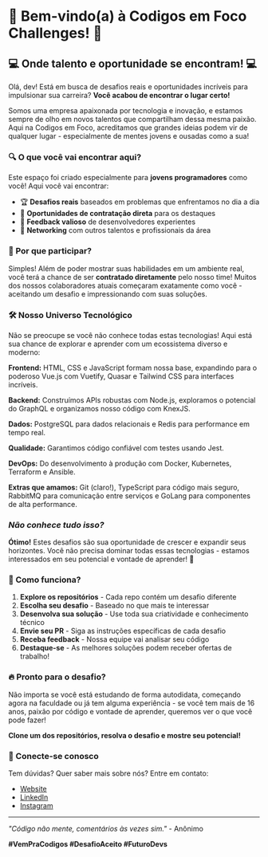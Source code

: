 # 🚀 Bem-vindo(a) à Codigos em Foco Challenges! 🚀

## 💻 Onde talento e oportunidade se encontram! 💻

Olá, dev! Está em busca de desafios reais e oportunidades incríveis para impulsionar sua carreira? **Você acabou de encontrar o lugar certo!** 

Somos uma empresa apaixonada por tecnologia e inovação, e estamos sempre de olho em novos talentos que compartilham dessa mesma paixão. Aqui na Codigos em Foco, acreditamos que grandes ideias podem vir de qualquer lugar - especialmente de mentes jovens e ousadas como a sua!

### 🔍 O que você vai encontrar aqui?

Este espaço foi criado especialmente para **jovens programadores** como você! Aqui você vai encontrar:

- 🏆 **Desafios reais** baseados em problemas que enfrentamos no dia a dia
- 🌟 **Oportunidades de contratação direta** para os destaques
- 🧠 **Feedback valioso** de desenvolvedores experientes
- 👥 **Networking** com outros talentos e profissionais da área

### 💼 Por que participar?

Simples! Além de poder mostrar suas habilidades em um ambiente real, você terá a chance de ser **contratado diretamente** pelo nosso time! Muitos dos nossos colaboradores atuais começaram exatamente como você - aceitando um desafio e impressionando com suas soluções.


### 🛠️ Nosso Universo Tecnológico

Não se preocupe se você não conhece todas estas tecnologias! Aqui está sua chance de explorar e aprender com um ecossistema diverso e moderno:

**Frontend:** 
HTML, CSS e JavaScript formam nossa base, expandindo para o poderoso Vue.js com Vuetify, Quasar e Tailwind CSS para interfaces incríveis.

**Backend:** 
Construímos APIs robustas com Node.js, exploramos o potencial do GraphQL e organizamos nosso código com KnexJS.

**Dados:** 
PostgreSQL para dados relacionais e Redis para performance em tempo real.

**Qualidade:** 
Garantimos código confiável com testes usando Jest.

**DevOps:** 
Do desenvolvimento à produção com Docker, Kubernetes, Terraform e Ansible.

**Extras que amamos:** 
Git (claro!), TypeScript para código mais seguro, RabbitMQ para comunicação entre serviços e GoLang para componentes de alta performance.

### ***Não conhece tudo isso?***
**Ótimo!** Estes desafios são sua oportunidade de crescer e expandir seus horizontes. Você não precisa dominar todas essas tecnologias - estamos interessados em seu potencial e vontade de aprender! 🌱


### 🚀 Como funciona?
1. **Explore os repositórios** - Cada repo contém um desafio diferente
2. **Escolha seu desafio** - Baseado no que mais te interessar
3. **Desenvolva sua solução** - Use toda sua criatividade e conhecimento técnico
4. **Envie seu PR** - Siga as instruções específicas de cada desafio
5. **Receba feedback** - Nossa equipe vai analisar seu código
6. **Destaque-se** - As melhores soluções podem receber ofertas de trabalho!

### 🔥 Pronto para o desafio?

Não importa se você está estudando de forma autodidata, começando agora na faculdade ou já tem alguma experiência - se você tem mais de 16 anos, paixão por código e vontade de aprender, queremos ver o que você pode fazer!

**Clone um dos repositórios, resolva o desafio e mostre seu potencial!**

### 📱 Conecte-se conosco

Tem dúvidas? Quer saber mais sobre nós? Entre em contato:
- [Website](https://www.partithura.com.br)
- [LinkedIn](https://www.linkedin.com/company/partithura/posts/?feedView=all)
- [Instagram](https://www.instagram.com/partithura/)

---

*"Código não mente, comentários às vezes sim."* - Anônimo

**#VemPraCodigos #DesafioAceito #FuturoDevs**
